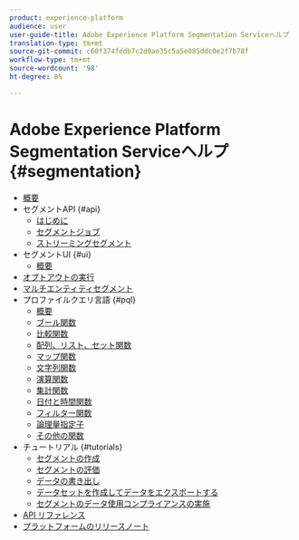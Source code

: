 ```yaml
---
product: experience-platform
audience: user
user-guide-title: Adobe Experience Platform Segmentation Serviceヘルプ
translation-type: tm+mt
source-git-commit: c60f374fddb7c2d0ae35c5a5e085ddc0e2f7b78f
workflow-type: tm+mt
source-wordcount: '98'
ht-degree: 8%

---
```



# Adobe Experience Platform Segmentation Serviceヘルプ {#segmentation}

- [概要](home.md)
- セグメントAPI {#api}
   - [はじめに](api/getting-started.md)
   - [セグメントジョブ](api/segment-jobs.md)
   - [ストリーミングセグメント](api/streaming-segmentation.md)
- セグメントUI {#ui}
   - [概要](ui/overview.md)
- [オプトアウトの実行](honoring-opt-outs.md)
- [マルチエンティティセグメント](multi-entity-segmentation.md)
- プロファイルクエリ言語 {#pql}
   - [概要](pql/overview.md)
   - [ブール関数](pql/boolean-functions.md)
   - [比較関数](pql/comparison-functions.md)
   - [配列、リスト、セット関数](pql/array-functions.md)
   - [マップ関数](pql/map-functions.md)
   - [文字列関数](pql/string-functions.md)
   - [演算関数](pql/arithmetic-functions.md)
   - [集計関数](pql/aggregation-functions.md)
   - [日付と時間関数](pql/datetime-functions.md)
   - [フィルター関数](pql/filter-functions.md)
   - [論理量指定子](pql/logical-quantifiers.md)
   - [その他の関数](pql/misc-functions.md)
- チュートリアル {#tutorials}
   - [セグメントの作成](tutorials/create-a-segment.md)
   - [セグメントの評価](tutorials/evaluate-a-segment.md)
   - [データの書き出し](tutorials/export-data.md)
   - [データセットを作成してデータをエクスポートする](tutorials/create-dataset-export-segment.md)
   - [セグメントのデータ使用コンプライアンスの実施](tutorials/governance.md)
- [API リファレンス](https://www.adobe.io/apis/experienceplatform/home/api-reference.html#!acpdr/swagger-specs/segmentation.yaml)
- [プラットフォームのリリースノート](https://www.adobe.com/go/platform-release-notes-en)